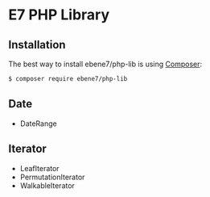 E7 PHP Library
======

Installation
------------
The best way to install ebene7/php-lib is using  [Composer](http://getcomposer.org/):

```sh
$ composer require ebene7/php-lib
```

Date
----

* DateRange

Iterator
--------

* LeafIterator
* PermutationIterator
* WalkableIterator